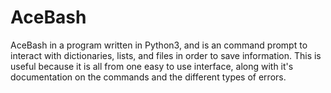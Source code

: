 # AceBash
AceBash in a program written in Python3, and is an command prompt to interact with dictionaries, lists, and files in order to save information. This is useful because it is all from one easy to use interface, along with it's documentation on the commands and the different types of errors.
